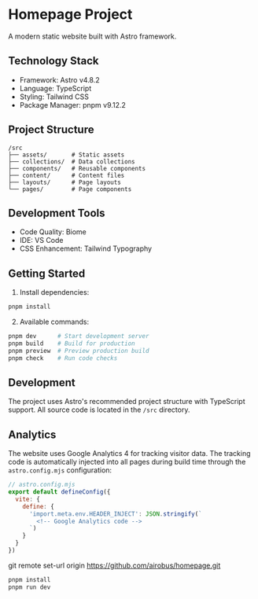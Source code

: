 # Homepage Project

A modern static website built with Astro framework.

## Technology Stack

- Framework: Astro v4.8.2
- Language: TypeScript
- Styling: Tailwind CSS
- Package Manager: pnpm v9.12.2

## Project Structure

```
/src
├── assets/       # Static assets
├── collections/  # Data collections
├── components/   # Reusable components
├── content/      # Content files
├── layouts/      # Page layouts
└── pages/        # Page components
```

## Development Tools

- Code Quality: Biome
- IDE: VS Code
- CSS Enhancement: Tailwind Typography

## Getting Started

1. Install dependencies:
```bash
pnpm install
```

2. Available commands:
```bash
pnpm dev      # Start development server
pnpm build    # Build for production
pnpm preview  # Preview production build
pnpm check    # Run code checks
```

## Development

The project uses Astro's recommended project structure with TypeScript support. All source code is located in the `/src` directory.

## Analytics

The website uses Google Analytics 4 for tracking visitor data. The tracking code is automatically injected into all pages during build time through the `astro.config.mjs` configuration:

```javascript
// astro.config.mjs
export default defineConfig({
  vite: {
    define: {
      'import.meta.env.HEADER_INJECT': JSON.stringify(`
        <!-- Google Analytics code -->
      `)
    }
  }
})
```

git remote set-url origin https://github.com/airobus/homepage.git

```bash
pnpm install
pnpm run dev